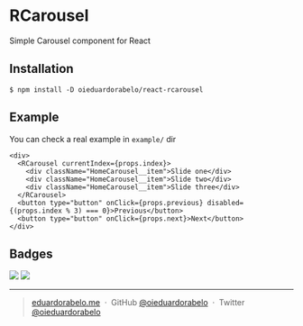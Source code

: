 # RCarousel

Simple Carousel component for React

## Installation

```
$ npm install -D oieduardorabelo/react-rcarousel
```

## Example

You can check a real example in `example/` dir

```
<div>
  <RCarousel currentIndex={props.index}>
    <div className="HomeCarousel__item">Slide one</div>
    <div className="HomeCarousel__item">Slide two</div>
    <div className="HomeCarousel__item">Slide three</div>
  </RCarousel>
  <button type="button" onClick={props.previous} disabled={(props.index % 3) === 0}>Previous</button>
  <button type="button" onClick={props.next}>Next</button>
</div>
```

## Badges

![](https://img.shields.io/badge/license-MIT-blue.svg)
![](https://img.shields.io/badge/status-stable-green.svg)

---

> [eduardorabelo.me](http://eduardorabelo.me) &nbsp;&middot;&nbsp;
> GitHub [@oieduardorabelo](https://github.com/oieduardorabelo) &nbsp;&middot;&nbsp;
> Twitter [@oieduardorabelo](https://twitter.com/oieduardorabelo)
